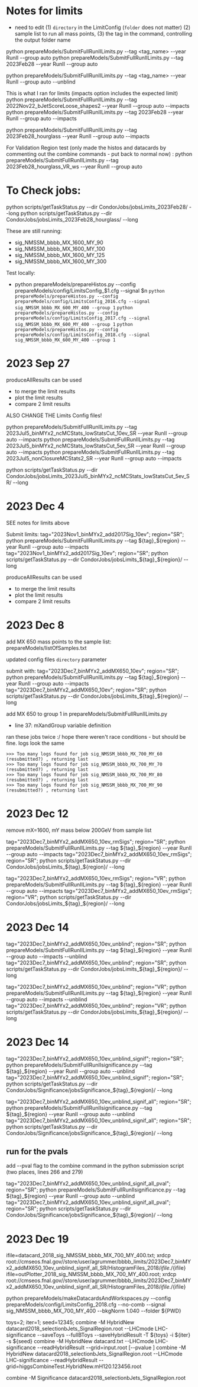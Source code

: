 # Notes for limits

- need to edit
(1) `directory` in the LimitConfig (`folder` does not matter)
(2) sample list to run all mass points,
(3) the tag in the command, controlling the output folder name


python prepareModels/SubmitFullRunIILimits.py --tag <tag_name> --year RunII --group auto
python prepareModels/SubmitFullRunIILimits.py --tag 2023Feb28 --year RunII --group auto

python prepareModels/SubmitFullRunIILimits.py --tag <tag_name> --year RunII --group auto --unblind



This is what I ran for limits (impacts option includes the expected limit)
python prepareModels/SubmitFullRunIILimits.py --tag 2022Nov22_bJetScoreLoose_shapes2  --year RunII --group auto --impacts
python prepareModels/SubmitFullRunIILimits.py --tag 2023Feb28  --year RunII --group auto --impacts

python prepareModels/SubmitFullRunIILimits.py --tag 2023Feb28_hourglass --year RunII --group auto --impacts

For Validation Region test (only made the histos and datacards by commenting out the combine commands - put back to normal now) :
python prepareModels/SubmitFullRunIILimits.py --tag 2023Feb28_hourglass_VR_ws --year RunII --group auto



# To Check jobs:
python scripts/getTaskStatus.py --dir CondorJobs/jobsLimits_2023Feb28/ --long
python scripts/getTaskStatus.py --dir CondorJobs/jobsLimits_2023Feb28_hourglass/ --long

These are still running:
- sig_NMSSM_bbbb_MX_1600_MY_90
- sig_NMSSM_bbbb_MX_1600_MY_100
- sig_NMSSM_bbbb_MX_1600_MY_125
- sig_NMSSM_bbbb_MX_1600_MY_300



Test locally:
- python prepareModels/prepareHistos.py --config prepareModels/config/LimitsConfig_$1.cfg --signal $n
	`python prepareModels/prepareHistos.py --config prepareModels/config/LimitsConfig_2016.cfg --signal sig_NMSSM_bbbb_MX_600_MY_400 --group 1`
	`python prepareModels/prepareHistos.py --config prepareModels/config/LimitsConfig_2017.cfg --signal sig_NMSSM_bbbb_MX_600_MY_400 --group 1`
	`python prepareModels/prepareHistos.py --config prepareModels/config/LimitsConfig_2018.cfg --signal sig_NMSSM_bbbb_MX_600_MY_400 --group 1`

# 2023 Sep 27
produceAllResults can be used
- to merge the limit results
- plot the limit results
- compare 2 limit results

ALSO CHANGE THE Limits Config files!

python prepareModels/SubmitFullRunIILimits.py --tag 2023Jul5_binMYx2_ncMCStats_lowStatsCut_10ev_SR --year RunII --group auto --impacts
python prepareModels/SubmitFullRunIILimits.py --tag 2023Jul5_binMYx2_ncMCStats_lowStatsCut_5ev_SR --year RunII --group auto --impacts
python prepareModels/SubmitFullRunIILimits.py --tag 2023Jul5_nonClosureMCStats2_SR --year RunII --group auto --impacts

python scripts/getTaskStatus.py --dir CondorJobs/jobsLimits_2023Jul5_binMYx2_ncMCStats_lowStatsCut_5ev_SR/ --long

# 2023 Dec 4

SEE notes for limits above

Submit limits:
tag="2023Nov1_binMYx2_add2017Sig_10ev"; region="SR"; python prepareModels/SubmitFullRunIILimits.py --tag ${tag}_${region} --year RunII --group auto --impacts
tag="2023Nov1_binMYx2_add2017Sig_10ev"; region="SR"; python scripts/getTaskStatus.py --dir CondorJobs/jobsLimits_${tag}_${region}/ --long

produceAllResults can be used
- to merge the limit results
- plot the limit results
- compare 2 limit results

# 2023 Dec 8

add MX 650 mass points to the sample list:
prepareModels/listOfSamples.txt

updated config files `directory` parameter

submit with:
tag="2023Dec7_binMYx2_addMX650_10ev"; region="SR"; python prepareModels/SubmitFullRunIILimits.py --tag ${tag}_${region} --year RunII --group auto --impacts
tag="2023Dec7_binMYx2_addMX650_10ev"; region="SR"; python scripts/getTaskStatus.py --dir CondorJobs/jobsLimits_${tag}_${region}/ --long

add MX 650 to group 1 in
prepareModels/SubmitFullRunIILimits.py
- line 37: mXandGroup variable definition

ran these jobs twice :/
hope there weren't race conditions - but should be fine. logs look the same
```
>>> Too many logs found for job sig_NMSSM_bbbb_MX_700_MY_60  (resubmitted?) , returning last
>>> Too many logs found for job sig_NMSSM_bbbb_MX_700_MY_70  (resubmitted?) , returning last
>>> Too many logs found for job sig_NMSSM_bbbb_MX_700_MY_80  (resubmitted?) , returning last
>>> Too many logs found for job sig_NMSSM_bbbb_MX_700_MY_90  (resubmitted?) , returning last
```

# 2023 Dec 12

remove mX=1600, mY mass below 200GeV from sample list

tag="2023Dec7_binMYx2_addMX650_10ev_rmSigs"; region="SR"; python prepareModels/SubmitFullRunIILimits.py --tag ${tag}_${region} --year RunII --group auto --impacts
tag="2023Dec7_binMYx2_addMX650_10ev_rmSigs"; region="SR"; python scripts/getTaskStatus.py --dir CondorJobs/jobsLimits_${tag}_${region}/ --long

tag="2023Dec7_binMYx2_addMX650_10ev_rmSigs"; region="VR"; python prepareModels/SubmitFullRunIILimits.py --tag ${tag}_${region} --year RunII --group auto --impacts
tag="2023Dec7_binMYx2_addMX650_10ev_rmSigs"; region="VR"; python scripts/getTaskStatus.py --dir CondorJobs/jobsLimits_${tag}_${region}/ --long


# 2023 Dec 14

tag="2023Dec7_binMYx2_addMX650_10ev_unblind"; region="SR"; python prepareModels/SubmitFullRunIILimits.py --tag ${tag}_${region} --year RunII --group auto --impacts --unblind
tag="2023Dec7_binMYx2_addMX650_10ev_unblind"; region="SR"; python scripts/getTaskStatus.py --dir CondorJobs/jobsLimits_${tag}_${region}/ --long

tag="2023Dec7_binMYx2_addMX650_10ev_unblind"; region="VR"; python prepareModels/SubmitFullRunIILimits.py --tag ${tag}_${region} --year RunII --group auto --impacts --unblind
tag="2023Dec7_binMYx2_addMX650_10ev_unblind"; region="VR"; python scripts/getTaskStatus.py --dir CondorJobs/jobsLimits_${tag}_${region}/ --long

# 2023 Dec 14

tag="2023Dec7_binMYx2_addMX650_10ev_unblind_signif"; region="SR"; python prepareModels/SubmitFullRunIIsignificance.py --tag ${tag}_${region} --year RunII --group auto --unblind
tag="2023Dec7_binMYx2_addMX650_10ev_unblind_signif"; region="SR"; python scripts/getTaskStatus.py --dir CondorJobs/Significance/jobsSignificance_${tag}_${region}/ --long

tag="2023Dec7_binMYx2_addMX650_10ev_unblind_signif_all"; region="SR"; python prepareModels/SubmitFullRunIIsignificance.py --tag ${tag}_${region} --year RunII --group auto --unblind
tag="2023Dec7_binMYx2_addMX650_10ev_unblind_signif_all"; region="SR"; python scripts/getTaskStatus.py --dir CondorJobs/Significance/jobsSignificance_${tag}_${region}/ --long

## run for the pvals

add --pval flag to the combine command in the python submission script (two places, lines 266 and 279)

tag="2023Dec7_binMYx2_addMX650_10ev_unblind_signif_all_pval"; region="SR"; python prepareModels/SubmitFullRunIIsignificance.py --tag ${tag}_${region} --year RunII --group auto --unblind
tag="2023Dec7_binMYx2_addMX650_10ev_unblind_signif_all_pval"; region="SR"; python scripts/getTaskStatus.py --dir CondorJobs/Significance/jobsSignificance_${tag}_${region}/ --long


# 2023 Dec 19

ifile=datacard_2018_sig_NMSSM_bbbb_MX_700_MY_400.txt; xrdcp root://cmseos.fnal.gov//store/user/agrummer/bbbb_limits/2023Dec7_binMYx2_addMX650_10ev_unblind_signif_all_SR/HistogramFiles_2018/${ifile} ./${ifile}
ifile=outPlotter_2018_sig_NMSSM_bbbb_MX_700_MY_400.root; xrdcp root://cmseos.fnal.gov//store/user/agrummer/bbbb_limits/2023Dec7_binMYx2_addMX650_10ev_unblind_signif_all_SR/HistogramFiles_2018/${ifile} ./${ifile}

python prepareModels/makeDatacardsAndWorkspaces.py --config prepareModels/config/LimitsConfig_2018.cfg  --no-comb --signal sig_NMSSM_bbbb_MX_700_MY_400 --bkgNorm 1.040 --folder ${PWD}


toys=2; iter=1; seed=12345; combine -M HybridNew datacard2018_selectionbJets_SignalRegion.root --LHCmode LHC-significance  --saveToys --fullBToys --saveHybridResult -T ${toys} -i ${iter} -s ${seed}
combine -M HybridNew datacard.txt --LHCmode LHC-significance --readHybridResult --grid=input.root [--pvalue ]
combine -M HybridNew datacard2018_selectionbJets_SignalRegion.root --LHCmode LHC-significance --readHybridResult --grid=higgsCombineTest.HybridNew.mH120.123456.root

combine -M Significance datacard2018_selectionbJets_SignalRegion.root
